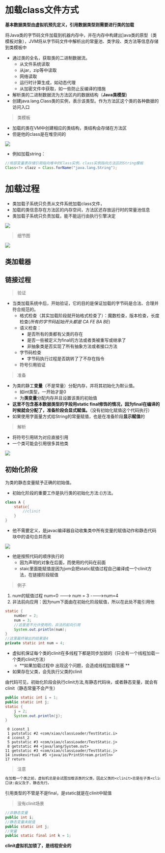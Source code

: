 # 加载class文件方式

**基本数据类型由虚拟机预先定义，引用数据类型则需要进行类的加载**

将Java类的字节码文件加载到机器内存中，并在内存中构建出]ava类的原型（类模板对象），JVM将从字节码文件中解析出的常量池、类字段、类方法等信息存储到类模板中

- 通过类的全名，获取类的二进制数据流。
  - 从文件系统读取
  - 从jar，zip等中读取
  - 网络读取
  - 运行时计算生成，如动态代理
  - 从加密文件中获取，如一些防止反编译的措施
- 解析类的二进制数据流为方法区内的数据结构（**Java类模型**)
- 创建java.lang.Class类的实例，表示该类型。作为方法区这个类的各种数据的访问入口

> 类模板

- 加载的类在VM中创建相应的类结构，类结构会存储在方法区
- 但是他的class是在堆空间的

![](./image/2-jvm/20210602231930.png)

- 例如加载string：

```java
//局部变量表存储引用指向堆中的Class实例，class实例指向方法区的String模板
Class<?> clazz = Class.forName("java.lang.String");
```



# 加载过程

- 类加载子系统只负责从文件系统加载class文件，
- 加载的类信息存在方法区的内存空间，方法区还存放运行时的常量池信息
- 类加载子系统只负责加载，能不能运行由执行引擎决定



![](./image/202162220201.png)



> 细节图

![](./image/2-jvm/1600746666896567.png)

## 类加载器


## 链接过程

> 验证

- 当类加载系统中后，开始验证，它的目的是保证加载的字节码是合法、合理并符合规范的。
  - 格式检查（其实加载阶段就开始格式检查了）：魔数检查，版本检查，长度检查(*所有的字节码起始开头都是 CA FE BA BE*)
  - 语义检查：
    - 是否所有的类都有父类的存在
    - 是否一些被定义为final的方法或者类被重写或继承了
    - 非抽象类是否实现了所有抽象方法或者接口方法
  - 字节码检查
    - 字节码执行过程是否跳转了了不存在指令
  - 符号引用验证

> 准备

- 为类的静工**变量**（不是常量）分配内存，并将其初始化为默认值。
  - 如int类型，一开始才是0
  - 为**类变量**分配内存并且设置该类的初始值
- **这里不包含基本数据类型的字段用static final修饰的情况，因为final在编译的时候就会分配了，准备阶段会显式赋值。**（没有初始化赋值这个代码执行）
- 如果使用字面量方式给String的常量赋值，也是在准备阶段**显示赋值**的

> 解析

- 将符号引用转为对应直接引用
- 一个类可能会引用很多其他类

![](./image/2-jvm/20210429232122.png)

## 初始化阶段

为类的静态变量赋予正确的初始值。

- 初始化阶段的重要工作是执行类的初始化方法:<clinit>()方法。

```java
class A {
    static{
        //clinit
    }
}  
```

- 他不需要定义，是javac编译器自动收集类中所有变量的赋值动作和静态代码块中的语句合并而来

![](./image/2-jvm/20210429233002.png)



- 他是按照代码的顺序执行的
  - 因为声明的对象在后面，而使用的代码在前面
  - staic里面能赋值是因为jvm会把static赋值过程自己编译成一个clinit方法，在链接阶段赋值

> 例子

1. num的赋值过程  num=0 ---> num = 3 ---->num=4
2. 非法前向应用：因为num下面由在初始化阶段赋值，所以在此处不能引用他

```java
static {
    number = 2;
    num = 3;
    //这里是不允许使用的，非法的前向引用
    System.out.println(num);
}
//这里最终输出的结果是4
private static int num = 4;
```

- 虚拟机保证每个类的clinit在多线程下都是同步加锁的（只会有一个线程加载一个类的clinit方法）
  - **如果加载过程中 出现这个问题，会造成线程加载阻塞 **
- 如果存在父类，会先执行父类的clinit



由代码可见，初始化阶段会执行clinit方法,有静态代码块，或者静态变量，就会有clinit（静态常量不会产生）

```java
public static int i = 1;
public static int j;
static {
    j = 2;
    System.out.println(j);
}
```



```shell
 0 iconst_1
 1 putstatic #2 <com/xiao/classLoader/TestStatic.i>
 4 iconst_2
 5 putstatic #3 <com/xiao/classLoader/TestStatic.j>
 8 getstatic #4 <java/lang/System.out>
11 getstatic #3 <com/xiao/classLoader/TestStatic.j>
14 invokevirtual #5 <java/io/PrintStream.println>
17 return
```

> 注意

```tex
在加载一个类之前，虚拟机总是会试图加载该类的父类，因此父类的<clinit>总是在子类<clinit>之前被调用。也就是说，父类的static块优先级高于子类。
口诀:由父及子，静态先行。
```

引用类型的不管是不是final，是static就是在clinit中赋值

> 没有clinit场景

```java
//非静态变量
public int i;
//静态变量未赋值
public static int j;
//常量
public static final int k = 1;
```

**clinit虚拟机加锁了，是线程安全的**

